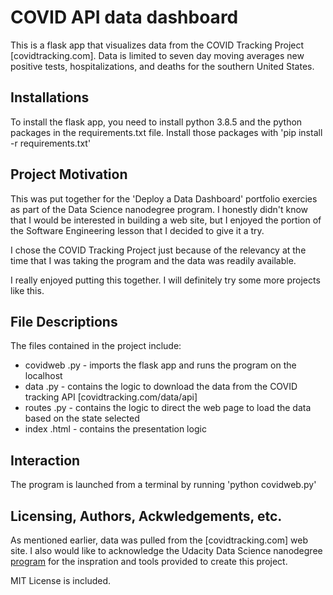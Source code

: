 # COVID API data dashboard

This is a flask app that visualizes data from the COVID Tracking Project [covidtracking.com].  Data is limited to seven day moving averages new positive tests, hospitalizations, and deaths for the southern United States.

## Installations
To install the flask app, you need to install python 3.8.5 and the python packages in the requirements.txt file.  Install those packages with 'pip install -r requirements.txt'

## Project Motivation
This was put together for the 'Deploy a Data Dashboard' portfolio exercies as part of the Data Science nanodegree program.  I honestly didn't know that I would be interested in building a web site, but I enjoyed the portion of the Software Engineering lesson that I decided to give it a try.  

I chose the COVID Tracking Project just because of the relevancy at the time that I was taking the program and the data was readily available.

I really enjoyed putting this together.  I will definitely try some more projects like this.

## File Descriptions
The files contained in the project include:
- covidweb .py - imports the flask app and runs the program on the localhost
- data .py - contains the logic to download the data from the COVID tracking API [covidtracking.com/data/api]
- routes .py - contains the logic to direct the web page to load the data based on the state selected
- index .html - contains the presentation logic 

## Interaction
The program is launched from a terminal by running 'python covidweb.py'

## Licensing, Authors, Ackwledgements, etc.
As mentioned earlier, data was pulled from the [covidtracking.com] web site.  I also would like to acknowledge the Udacity Data Science nanodegree [program]([https://www.udacity.com/course/data-scientist-nanodegree--nd025) for the inspration and tools provided to create this project.

MIT License is included.

